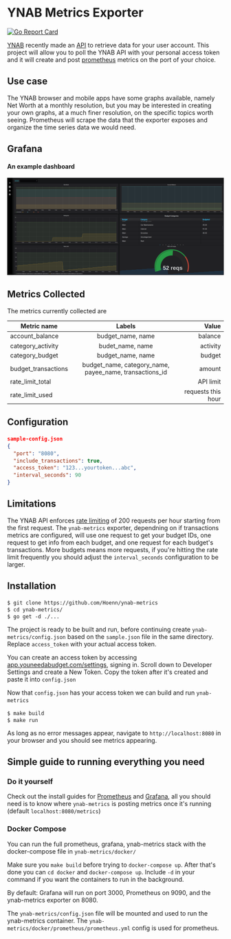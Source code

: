 # YNAB Metrics Exporter

[![Go Report Card](https://goreportcard.com/badge/github.com/hoenn/ynab-metrics)](https://goreportcard.com/report/github.com/hoenn/ynab-metrics)

[YNAB](https://www.youneedabudget.com/) recently made an [API](https://api.youneedabudget.com/) to retrieve data for your user account. This project will allow you to poll the YNAB API with your personal access token and it will create and post [prometheus](https://github.com/prometheus/prometheus) metrics on the port of your choice.

## Use case
The YNAB browser and mobile apps have some graphs available, namely Net Worth at a monthly resolution, but you may be interested in creating your own graphs, at a much finer resolution, on the specific topics worth seeing. Prometheus will scrape the data that the exporter exposes and organize the time series data we would need.

## Grafana
#### An example dashboard
![img](grafana.png)

## Metrics Collected
The metrics currently collected are

|Metric name | Labels| Value |
|-----|:----:|----:|
|account_balance |budget_name, name| balance|
|category_activity|budet_name, name| activity|
|category_budget| budget_name, name | budget|
|budget_transactions | budget_name, category_name, payee_name, transactions_id| amount|
|rate_limit_total| | API limit|
|rate_limit_used| | requests this hour|

## Configuration
```json
sample-config.json
{
  "port": "8080",
  "include_transactions": true,
  "access_token": "123...yourtoken...abc",
  "interval_seconds": 90
}
```

## Limitations
The YNAB API enforces [rate limiting](https://api.youneedabudget.com/#rate-limiting) of 200 requests per hour starting from the first request. The `ynab-metrics` exporter, dependning on if transactions metrics are configured, will use one request to get your budget IDs, one request to get info from each budget, and one request for each budget's transactions. More budgets means more requests, if you're hitting the rate limit frequently you should adjust the `interval_seconds` configuration to be larger.

## Installation
```
$ git clone https://github.com/Hoenn/ynab-metrics
$ cd ynab-metrics/
$ go get -d ./...
```
The project is ready to be built and run, before continuing create `ynab-metrics/config.json` based on the `sample.json` file in the same directory. Replace `access_token` with your actual access token.

You can create an access token by accessing [app.youneedabudget.com/settings](app.youneedabudget.com/settings), signing in. Scroll down to Developer Settings and create a New Token. Copy the token after it's created and paste it into `config.json`

Now that `config.json` has your access token we can build and run `ynab-metrics`

```
$ make build
$ make run
```

As long as no error messages appear, navigate to `http://localhost:8080` in your browser and you should see metrics appearing.

## Simple guide to running everything you need

### Do it yourself

Check out the install guides for [Prometheus](https://github.com/prometheus/prometheus) and [Grafana](https://github.com/grafana/grafana), all you should need is to know where `ynab-metrics` is posting metrics once it's running (default `localhost:8080/metrics`)

### Docker Compose
You can run the full prometheus, grafana, ynab-metrics stack with the docker-compose file in `ynab-metrics/docker/`

Make sure you `make build` before trying to `docker-compose up`. After that's done you can `cd docker` and `docker-compose up`. Include `-d` in your command if you want the containers to run in the background.

By default: Grafana will run on port 3000, Prometheus on 9090, and the ynab-metrics exporter on 8080.

The `ynab-metrics/config.json` file will be mounted and used to run the ynab-metrics container. The `ynab-metrics/docker/prometheus/prometheus.yml` config is used for prometheus.
